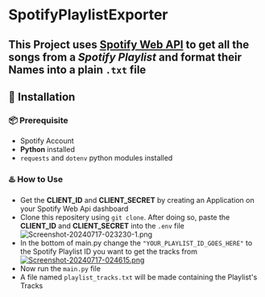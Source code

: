 # SpotifyPlaylistExporter
This Project uses [Spotify Web API](https://developer.spotify.com/documentation/web-api) to get all the songs from a *Spotify Playlist* and format their Names into a plain `.txt` file 
---
## 🚀 Installation
### 📦 Prerequisite
- Spotify Account
- **Python** installed
- `requests` and `dotenv` python modules installed
### ♨️ How to Use
- Get the **CLIENT_ID** and **CLIENT_SECRET** by creating an Application on your Spotify Web Api dashboard
- Clone this repositery using `git clone`. After doing so, paste the **CLIENT_ID** and **CLIENT_SECRET** into the `.env` file          ![Screenshot-20240717-023230-1.png](https://i.postimg.cc/1tqbV8kG/Screenshot-20240717-023230-1.png)
- In the bottom of main.py change the `"YOUR_PLAYLIST_ID_GOES_HERE"` to the Spotify Playlist ID you want to get the tracks from [![Screenshot-20240717-024615.png](https://i.postimg.cc/kMbGywNC/Screenshot-20240717-024615.png)](https://postimg.cc/ThTTdVHN)
- Now run the `main.py` file
- A file named `playlist_tracks.txt` will be made containing the Playlist's Tracks

